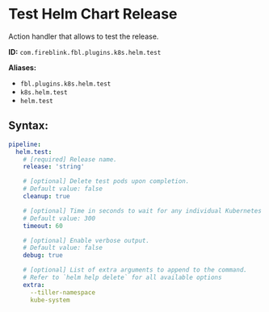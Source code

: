 # Test Helm Chart Release

Action handler that allows to test the release.

**ID:** `com.fireblink.fbl.plugins.k8s.helm.test`

**Aliases:**
* `fbl.plugins.k8s.helm.test`
* `k8s.helm.test`
* `helm.test`

## Syntax:

```yaml
pipeline:
  helm.test:
    # [required] Release name.
    release: 'string'

    # [optional] Delete test pods upon completion.
    # Default value: false
    cleanup: true

    # [optional] Time in seconds to wait for any individual Kubernetes operation (like Jobs for hooks).
    # Default value: 300
    timeout: 60

    # [optional] Enable verbose output.
    # Default value: false
    debug: true     

    # [optional] List of extra arguments to append to the command.
    # Refer to `helm help delete` for all available options
    extra: 
      --tiller-namespace
      kube-system
```